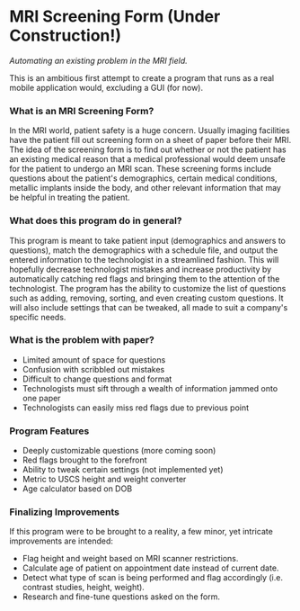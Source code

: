 # MRI Screening Form (Under Construction!)
*Automating an existing problem in the MRI field.*


This is an ambitious first attempt to create a program that runs as a real mobile application would, excluding a GUI (for now).

### What is an MRI Screening Form?

In the MRI world, patient safety is a huge concern. Usually imaging facilities have the patient fill out screening form on a sheet of paper before their MRI.
The idea of the screening form is to find out whether or not the patient has an existing medical reason that a medical professional would deem unsafe for the
patient to undergo an MRI scan. These screening forms include questions about the patient's demographics, certain medical conditions, metallic implants
inside the body, and other relevant information that may be helpful in treating the patient.

### What does this program do in general?

This program is meant to take patient input (demographics and answers to questions), match the demographics with a schedule file, and output the entered information
to the technologist in a streamlined fashion. This will hopefully decrease technologist mistakes and increase productivity by automatically catching red flags and
bringing them to the attention of the technologist. The program has the ability to customize the list of questions such as adding, removing, sorting, and even creating 
custom questions. It will also include settings that can be tweaked, all made to suit a company's specific needs.

### What is the problem with paper?

- Limited amount of space for questions
- Confusion with scribbled out mistakes
- Difficult to change questions and format
- Technologists must sift through a wealth of information jammed onto one paper
- Technologists can easily miss red flags due to previous point

### Program Features

- Deeply customizable questions (more coming soon)
- Red flags brought to the forefront
- Ability to tweak certain settings (not implemented yet)
- Metric to USCS height and weight converter
- Age calculator based on DOB


### Finalizing Improvements

If this program were to be brought to a reality, a few minor, yet intricate improvements are intended:

- Flag height and weight based on MRI scanner restrictions. 
- Calculate age of patient on appointment date instead of current date. 
- Detect what type of scan is being performed and flag accordingly (i.e. contrast studies, height, weight). 
- Research and fine-tune questions asked on the form.